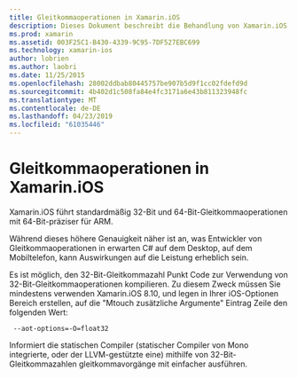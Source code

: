 ```yaml
---
title: Gleitkommaoperationen in Xamarin.iOS
description: Dieses Dokument beschreibt die Behandlung von Xamarin.iOS auf 32-Bit und 64-Bit-gleitkommavorgänge mit einfacher Genauigkeit und zugehörige Auswirkungen auf die Leistung erläutert.
ms.prod: xamarin
ms.assetid: 003F25C1-B430-4339-9C95-7DF527EBC699
ms.technology: xamarin-ios
author: lobrien
ms.author: laobri
ms.date: 11/25/2015
ms.openlocfilehash: 28002ddbab80445757be907b5d9f1cc02fdefd9d
ms.sourcegitcommit: 4b402d1c508fa84e4fc3171a6e43b811323948fc
ms.translationtype: MT
ms.contentlocale: de-DE
ms.lasthandoff: 04/23/2019
ms.locfileid: "61035446"
---
```

# <a name="floating-point-operations-in-xamarinios"></a>Gleitkommaoperationen in Xamarin.iOS

Xamarin.iOS führt standardmäßig 32-Bit und 64-Bit-Gleitkommaoperationen mit 64-Bit-präziser für ARM.  

Während dieses höhere Genauigkeit näher ist an, was Entwickler von Gleitkommaoperationen in erwarten C# auf dem Desktop, auf dem Mobiltelefon, kann Auswirkungen auf die Leistung erheblich sein.

Es ist möglich, den 32-Bit-Gleitkommazahl Punkt Code zur Verwendung von 32-Bit-Gleitkommaoperationen kompilieren.  Zu diesem Zweck müssen Sie mindestens verwenden Xamarin.iOS 8.10, und legen in Ihrer iOS-Optionen Bereich erstellen, auf die "Mtouch zusätzliche Argumente" Eintrag Zeile den folgenden Wert:

     --aot-options=-O=float32

Informiert die statischen Compiler (statischer Compiler von Mono integrierte, oder der LLVM-gestützte eine) mithilfe von 32-Bit-Gleitkommazahlen gleitkommavorgänge mit einfacher ausführen.
